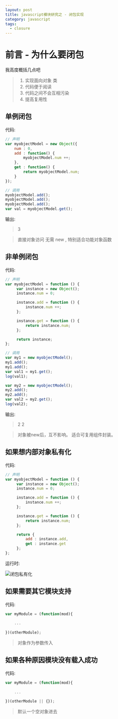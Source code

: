 ```yaml
---
layout: post
title: javascript模块研究之 - 闭包实现
category: javascript
tags: 
  - closure
---
```


# 前言 - 为什么要闭包

我高度概括几点吧

> 1. 实现面向对象 类
> 2. 代码便于阅读
> 3. 代码之间不会互相污染
> 4. 提高复用性

## 单例闭包

代码:

```javascript
// 声明
var myobjectModel = new Object({
    num : 0,
    add : function() {
        myobjectModel.num ++;
    },
    get : function() {
        return myobjectModel.num;
    }
});

// 调用
myobjectModel.add();
myobjectModel.add();
myobjectModel.add();
var val = myobjectModel.get();
```

输出:

> 3

> 直接对象访问 无需 new , 特别适合功能对象函数

## 非单例闭包

代码:

```javascript
// 声明
var myobjectModel = function () {
     var instance = new Object();
     instance.num = 0;

     instance.add = function () {
         instance.num ++;
     };

     instance.get = function () {
         return instance.num;
     };

     return instance;
};

// 调用
var my1 = new myobjectModel();
my1.add();
my1.add();
var val1 = my1.get();
log(val1);

var my2 = new myobjectModel();
my2.add();
my2.add();
var val2 = my2.get();
log(val2);
```

输出:

> 2
> 2

> 对象被new后，互不影响。
> 适合可复用组件封装。

## 如果想内部对象私有化

代码:

```javascript
// 声明
var myobjectModel = function () {
     var instance = new Object();
     instance.num = 0;

     instance.add = function () {
         instance.num ++;
     };

     instance.get = function () {
         return instance.num;
     };

     return {
         add : instance.add,
         get : instance.get
     };
};
```

运行时:

![闭包私有化](http://oflimcy5e.bkt.clouddn.com/closure.png)

## 如果需要其它模块支持

代码:

```javascript
var myModule = (function(mod){
    
    ...
    
})(otherModule);
```

> 对象作为参数传入

## 如果各种原因模块没有载入成功

代码:

```javascript
var myModule = (function(mod){
    
    ...
    
})(otherModule || {});
```

> 默认一个空对象进去
